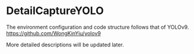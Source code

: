 # DetailCaptureYOLO
The environment configuration and code structure follows that of YOLOv9. https://github.com/WongKinYiu/yolov9

More detailed descriptions will be updated later.

